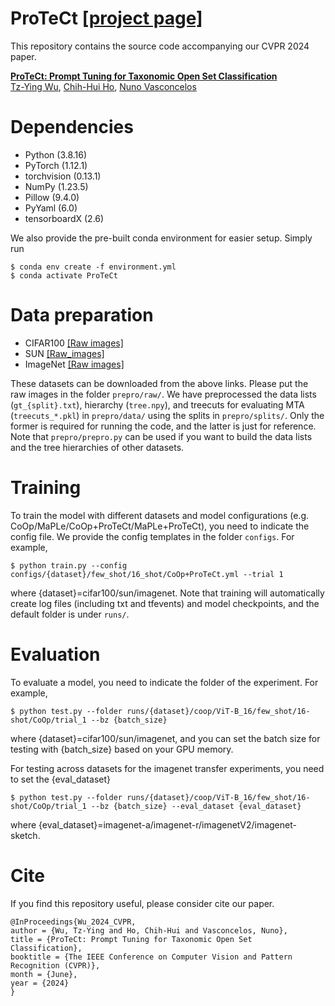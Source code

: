 # ProTeCt [[project page]](http://www.svcl.ucsd.edu/projects/protect)
This repository contains the source code accompanying our CVPR 2024 paper.  

[<b>ProTeCt: Prompt Tuning for Taxonomic Open Set Classification</b>](https://arxiv.org/pdf/2306.02240)  
[Tz-Ying Wu](http://www.svcl.ucsd.edu/people/gina), [Chih-Hui Ho](http://www.svcl.ucsd.edu/people/johnho), [Nuno Vasconcelos](http://www.svcl.ucsd.edu/~nuno)

# Dependencies
- Python (3.8.16)
- PyTorch (1.12.1)
- torchvision (0.13.1)
- NumPy (1.23.5)
- Pillow (9.4.0)
- PyYaml (6.0)
- tensorboardX (2.6)

We also provide the pre-built conda environment for easier setup. Simply run
```
$ conda env create -f environment.yml
$ conda activate ProTeCt
```

# Data preparation
- CIFAR100 
[[Raw images]](https://www.cs.toronto.edu/~kriz/cifar.html)
- SUN
[[Raw_images]](https://vision.princeton.edu/projects/2010/SUN/)
- ImageNet
[[Raw images]](http://image-net.org/download-images)

These datasets can be downloaded from the above links.
Please put the raw images in the folder `prepro/raw/`. We have preprocessed the data lists (`gt_{split}.txt`), hierarchy (`tree.npy`), and treecuts for evaluating MTA (`treecuts_*.pkl`) in `prepro/data/` using the splits in `prepro/splits/`. Only the former is required for running the code, and the latter is just for reference. Note that `prepro/prepro.py` can be used if you want to build the data lists and the tree hierarchies of other datasets. 

# Training
To train the model with different datasets and model configurations (e.g. CoOp/MaPLe/CoOp+ProTeCt/MaPLe+ProTeCt), you need to indicate the config file. We provide the config templates in the folder `configs`. For example,
```
$ python train.py --config configs/{dataset}/few_shot/16_shot/CoOp+ProTeCt.yml --trial 1
```
where {dataset}=cifar100/sun/imagenet.
Note that training will automatically create log files (including txt and tfevents) and model checkpoints, and the default folder is under `runs/`.

# Evaluation
To evaluate a model, you need to indicate the folder of the experiment. For example,
```
$ python test.py --folder runs/{dataset}/coop/ViT-B_16/few_shot/16-shot/CoOp/trial_1 --bz {batch_size}
```
where {dataset}=cifar100/sun/imagenet, and you can set the batch size for testing with {batch_size} based on your GPU memory.

For testing across datasets for the imagenet transfer experiments, you need to set the {eval_dataset}
```
$ python test.py --folder runs/{dataset}/coop/ViT-B_16/few_shot/16-shot/CoOp/trial_1 --bz {batch_size} --eval_dataset {eval_dataset}
```
where {eval_dataset}=imagenet-a/imagenet-r/imagenetV2/imagenet-sketch.



# Cite
If you find this repository useful, please consider cite our paper.
```
@InProceedings{Wu_2024_CVPR,
author = {Wu, Tz-Ying and Ho, Chih-Hui and Vasconcelos, Nuno},
title = {ProTeCt: Prompt Tuning for Taxonomic Open Set Classification},
booktitle = {The IEEE Conference on Computer Vision and Pattern Recognition (CVPR)},
month = {June},
year = {2024}
}
```

